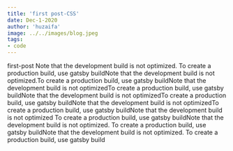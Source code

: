 ```yaml
---
title: 'first post-CSS'
date: Dec-1-2020
author: 'huzaifa'
image: ../../images/blog.jpeg
tags:
- code
---
```


first-post
Note that the development build is not optimized.
To create a production build, use gatsby buildNote that the development build is not optimized.To create a production build, use gatsby buildNote that the development build is not optimizedTo create a production build, use gatsby buildNote that the development build is not optimizedTo create a production build, use gatsby buildNote that the development build is not optimizedTo create a production build, use gatsby buildNote that the development build is not optimized
To create a production build, use gatsby buildNote that the development build is not optimized.
To create a production build, use gatsby buildNote that the development build is not optimized.
To create a production build, use gatsby build